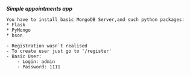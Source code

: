 ***Simple appointments app***

```
You have to install basic MongoDB Server,and such python packages:
* Flask
* PyMongo
* bson
```
```
- Registration wasn`t realised
- To create user just go to '/register'
- Basic User:
    - Login: admin
    - Password: 1111
```